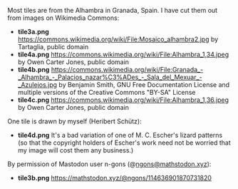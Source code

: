 Most tiles are from the Alhambra in Granada, Spain.
I have cut them out from images on Wikimedia Commons:
- **tile3a.png**
  https://commons.wikimedia.org/wiki/File:Mosaico_alhambra2.jpg
  by Tartaglia, public domain
- **tile4a.png**
  https://commons.wikimedia.org/wiki/File:Alhambra_1,34.jpeg
  by Owen Carter Jones, public domain
- **tile4b.png**
  https://commons.wikimedia.org/wiki/File:Granada_-_Alhambra_-_Palacios_nazar%C3%ADes_-_Sala_del_Mexuar_-_Azulejos.jpg
  by Benjamin Smith, GNU Free Documentation License and multiple versions of
  the Creative Commons "BY-SA" License
- **tile4c.png**
  https://commons.wikimedia.org/wiki/File:Alhambra_1,36.jpeg
  by Owen Carter Jones, public domain

One tile is drawn by myself (Heribert Schütz):
- **tile4d.png**
  It's a bad variation of one of M. C. Escher's lizard patterns
  (so that the copyright holders of Escher's work need not be worried that
  my image will cost them any business.)

By permission of Mastodon user n-gons (@ngons@mathstodon.xyz):
- **tile3b.png**
  https://mathstodon.xyz/@ngons/114636901870731820
